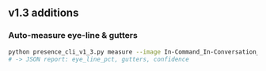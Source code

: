 ## v1.3 additions
### Auto-measure eye-line & gutters
```bash
python presence_cli_v1_3.py measure --image In-Command_In-Conversation_2400x3000.jpg --aspect 4:5
# -> JSON report: eye_line_pct, gutters, confidence
```
